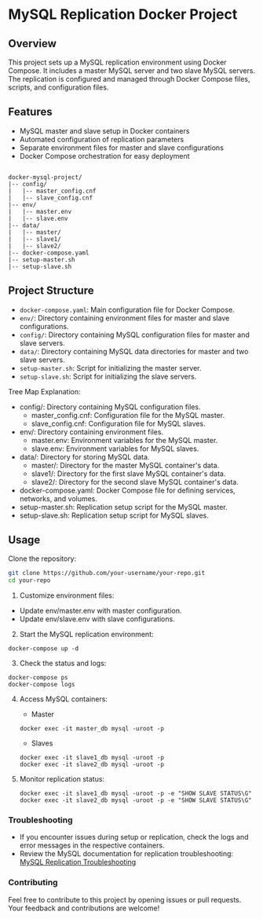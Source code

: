 # MySQL Replication Docker Project

## Overview

This project sets up a MySQL replication environment using Docker Compose. It includes a master MySQL server and two slave MySQL servers. The replication is configured and managed through Docker Compose files, scripts, and configuration files.

## Features

- MySQL master and slave setup in Docker containers
- Automated configuration of replication parameters
- Separate environment files for master and slave configurations
- Docker Compose orchestration for easy deployment

```

docker-mysql-project/
|-- config/
|   |-- master_config.cnf
|   |-- slave_config.cnf
|-- env/
|   |-- master.env
|   |-- slave.env
|-- data/
|   |-- master/
|   |-- slave1/
|   |-- slave2/
|-- docker-compose.yaml
|-- setup-master.sh
|-- setup-slave.sh

```
## Project Structure

- `docker-compose.yaml`: Main configuration file for Docker Compose.
- `env/`: Directory containing environment files for master and slave configurations.
- `config/`: Directory containing MySQL configuration files for master and slave servers.
- `data/`: Directory containing MySQL data directories for master and two slave servers.
- `setup-master.sh`: Script for initializing the master server.
- `setup-slave.sh`: Script for initializing the slave servers.


Tree Map Explanation:

* config/: Directory containing MySQL configuration files.
    * master_config.cnf: Configuration file for the MySQL master.
    * slave_config.cnf: Configuration file for MySQL slaves.
* env/: Directory containing environment files.
    * master.env: Environment variables for the MySQL master.
    * slave.env: Environment variables for MySQL slaves.
* data/: Directory for storing MySQL data.
    * master/: Directory for the master MySQL container's data.
    * slave1/: Directory for the first slave MySQL container's data.
    * slave2/: Directory for the second slave MySQL container's data.
* docker-compose.yaml: Docker Compose file for defining services, networks, and volumes.
* setup-master.sh: Replication setup script for the MySQL master.
* setup-slave.sh: Replication setup script for MySQL slaves.

## Usage

Clone the repository:
   ```bash
   git clone https://github.com/your-username/your-repo.git
   cd your-repo
   ```

1. Customize environment files:

- Update env/master.env with master configuration.
- Update env/slave.env with slave configurations.

2. Start the MySQL replication environment:
```
docker-compose up -d
```

3. Check the status and logs:
```
docker-compose ps
docker-compose logs
```

4. Access MySQL containers:
   - Master
   ```
   docker exec -it master_db mysql -uroot -p
   ```
   - Slaves
   ```
   docker exec -it slave1_db mysql -uroot -p
   docker exec -it slave2_db mysql -uroot -p
   ```
5. Monitor replication status:

   ```
   docker exec -it slave1_db mysql -uroot -p -e "SHOW SLAVE STATUS\G"
   docker exec -it slave2_db mysql -uroot -p -e "SHOW SLAVE STATUS\G"
   ```

### Troubleshooting
- If you encounter issues during setup or replication, check the logs and error messages in the respective containers.
- Review the MySQL documentation for replication troubleshooting: [MySQL Replication Troubleshooting](https://dev.mysql.com/doc/mysql-replication-excerpt/8.0/en/replication-features-errors.html)

### Contributing
Feel free to contribute to this project by opening issues or pull requests. Your feedback and contributions are welcome!
